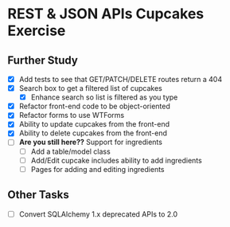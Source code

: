 REST & JSON APIs Cupcakes Exercise
==================================

Further Study
-------------

- [x] Add tests to see that GET/PATCH/DELETE routes return a 404
- [x] Search box to get a filtered list of cupcakes
  - [x] Enhance search so list is filtered as you type
- [x] Refactor front-end code to be object-oriented
- [x] Refactor forms to use WTForms
- [x] Ability to update cupcakes from the front-end
- [x] Ability to delete cupcakes from the front-end
- [ ] __Are you still here??__ Support for ingredients
  - [ ] Add a table/model class
  - [ ] Add/Edit cupcake includes ability to add ingredients
  - [ ] Pages for adding and editing ingredients

Other Tasks
-----------

- [ ] Convert SQLAlchemy 1.x deprecated APIs to 2.0

